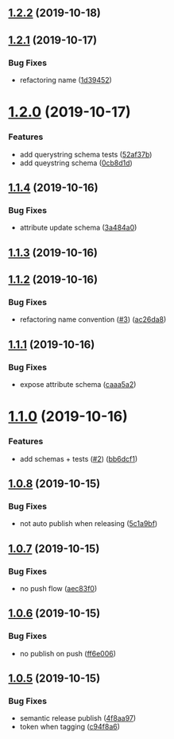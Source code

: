 ## [1.2.2](https://github.com/retracedgmbh/schemas/compare/v1.2.1...v1.2.2) (2019-10-18)

## [1.2.1](https://github.com/retracedgmbh/schemas/compare/v1.2.0...v1.2.1) (2019-10-17)


### Bug Fixes

* refactoring name ([1d39452](https://github.com/retracedgmbh/schemas/commit/1d39452c0f45a9da086a46b558ee09a291ea3752))

# [1.2.0](https://github.com/retracedgmbh/schemas/compare/v1.1.4...v1.2.0) (2019-10-17)


### Features

* add querystring schema tests ([52af37b](https://github.com/retracedgmbh/schemas/commit/52af37ba8cc91e1372bac419c4174400f77412c2))
* add queystring schema ([0cb8d1d](https://github.com/retracedgmbh/schemas/commit/0cb8d1d547a9f70af04a5e3462c1571179e47f3e))

## [1.1.4](https://github.com/retracedgmbh/schemas/compare/v1.1.3...v1.1.4) (2019-10-16)


### Bug Fixes

* attribute update schema ([3a484a0](https://github.com/retracedgmbh/schemas/commit/3a484a0fb190e163a6fafc736d80f38fa652f6d2))

## [1.1.3](https://github.com/retracedgmbh/schemas/compare/v1.1.2...v1.1.3) (2019-10-16)

## [1.1.2](https://github.com/retracedgmbh/schemas/compare/v1.1.1...v1.1.2) (2019-10-16)


### Bug Fixes

* refactoring name convention ([#3](https://github.com/retracedgmbh/schemas/issues/3)) ([ac26da8](https://github.com/retracedgmbh/schemas/commit/ac26da815072bb77482c4c6801a35d972f30677f))

## [1.1.1](https://github.com/retracedgmbh/schemas/compare/v1.1.0...v1.1.1) (2019-10-16)


### Bug Fixes

* expose attribute schema ([caaa5a2](https://github.com/retracedgmbh/schemas/commit/caaa5a2c0ae87684d000abff426cb743cd5b7750))

# [1.1.0](https://github.com/retracedgmbh/schemas/compare/v1.0.8...v1.1.0) (2019-10-16)


### Features

* add schemas + tests ([#2](https://github.com/retracedgmbh/schemas/issues/2)) ([bb6dcf1](https://github.com/retracedgmbh/schemas/commit/bb6dcf131d7ad40a94b869af32295ae7ca1c9681))

## [1.0.8](https://github.com/retracedgmbh/schemas/compare/v1.0.7...v1.0.8) (2019-10-15)


### Bug Fixes

* not auto publish when releasing ([5c1a9bf](https://github.com/retracedgmbh/schemas/commit/5c1a9bfab7ba5423f5f2f3cada6c452a944852a8))

## [1.0.7](https://github.com/retracedgmbh/schemas/compare/v1.0.6...v1.0.7) (2019-10-15)


### Bug Fixes

* no push flow ([aec83f0](https://github.com/retracedgmbh/schemas/commit/aec83f0a447fa9e4eebbc38ea5f29ec742b15012))

## [1.0.6](https://github.com/retracedgmbh/schemas/compare/v1.0.5...v1.0.6) (2019-10-15)


### Bug Fixes

* no publish on push ([ff6e006](https://github.com/retracedgmbh/schemas/commit/ff6e00640fa8026737f11e0317ebdbda1fe76b29))

## [1.0.5](https://github.com/retracedgmbh/schemas/compare/v1.0.4...v1.0.5) (2019-10-15)


### Bug Fixes

* semantic release publish ([4f8aa97](https://github.com/retracedgmbh/schemas/commit/4f8aa97d241d76d45d9b4704d4262d4f284fdb58))
* token when tagging ([c94f8a6](https://github.com/retracedgmbh/schemas/commit/c94f8a624ed5d62258937e2a1c17047548b62a35))
